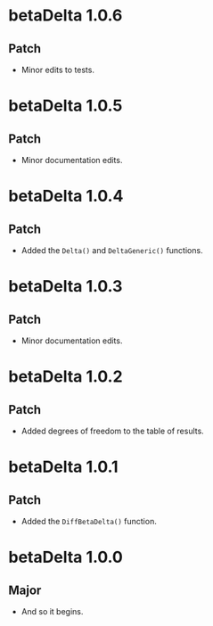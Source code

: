 # betaDelta 1.0.6

## Patch

* Minor edits to tests.

# betaDelta 1.0.5

## Patch

* Minor documentation edits.

# betaDelta 1.0.4

## Patch

* Added the `Delta()` and `DeltaGeneric()` functions.

# betaDelta 1.0.3

## Patch

* Minor documentation edits.

# betaDelta 1.0.2

## Patch

* Added degrees of freedom to the table of results.

# betaDelta 1.0.1

## Patch

* Added the `DiffBetaDelta()` function.

# betaDelta 1.0.0

## Major

* And so it begins.
